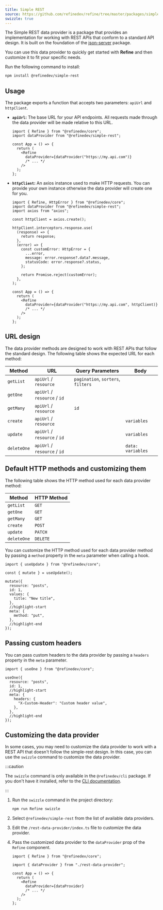 ```yaml
---
title: Simple REST
source: https://github.com/refinedev/refine/tree/master/packages/simple-rest
swizzle: true
---
```


The Simple REST data provider is a package that provides an implementation for working with REST APIs that conform to a standard API design. It is built on the foundation of the [json-server](https://github.com/typicode/json-server) package.

You can use this data provider to quickly get started with **Refine** and then customize it to fit your specific needs.

Run the following command to install:

```bash
npm install @refinedev/simple-rest
```

## Usage

The package exports a function that accepts two parameters: `apiUrl` and `httpClient`.

- **`apiUrl`:** The base URL for your API endpoints. All requests made through the data provider will be made relative to this URL.

  ```tsx
  import { Refine } from "@refinedev/core";
  import dataProvider from "@refinedev/simple-rest";

  const App = () => {
    return (
      <Refine
        dataProvider={dataProvider("https://my.api.com")}
        /* ... */
      />
    );
  };
  ```

- **`httpClient`:** An axios instance used to make HTTP requests. You can provide your own instance otherwise the data provider will create one for you.

  ```tsx
  import { Refine, HttpError } from "@refinedev/core";
  import dataProvider from "@refinedev/simple-rest";
  import axios from "axios";

  const httpClient = axios.create();

  httpClient.interceptors.response.use(
    (response) => {
      return response;
    },
    (error) => {
      const customError: HttpError = {
        ...error,
        message: error.response?.data?.message,
        statusCode: error.response?.status,
      };

      return Promise.reject(customError);
    },
  );

  const App = () => {
    return (
      <Refine
        dataProvider={dataProvider("https://my.api.com", httpClient)}
        /* ... */
      />
    );
  };
  ```

## URL design

The data provider methods are designed to work with REST APIs that follow the standard design. The following table shows the expected URL for each method:

| Method      | URL                          | Query Parameters                   | Body              |
| ----------- | ---------------------------- | ---------------------------------- | ----------------- |
| `getList`   | `apiUrl` / `resource`        | `pagination`, `sorters`, `filters` |                   |
| `getOne`    | `apiUrl` / `resource` / `id` |                                    |                   |
| `getMany`   | `apiUrl` / `resource`        | `id`                               |                   |
| `create`    | `apiUrl` / `resource`        |                                    | `variables`       |
| `update`    | `apiUrl` / `resource` / `id` |                                    | `variables`       |
| `deleteOne` | `apiUrl` / `resource` / `id` |                                    | `data: variables` |

## Default HTTP methods and customizing them

The following table shows the HTTP method used for each data provider method:

| Method      | HTTP Method |
| ----------- | ----------- |
| `getList`   | `GET`       |
| `getOne`    | `GET`       |
| `getMany`   | `GET`       |
| `create`    | `POST`      |
| `update`    | `PATCH`     |
| `deleteOne` | `DELETE`    |

You can customize the HTTP method used for each data provider method by passing a `method` property in the `meta` parameter when calling a hook.

```tsx
import { useUpdate } from "@refinedev/core";

const { mutate } = useUpdate();

mutate({
  resource: "posts",
  id: 1,
  values: {
    title: "New title",
  },
  //highlight-start
  meta: {
    method: "put",
  },
  //highlight-end
});
```

## Passing custom headers

You can pass custom headers to the data provider by passing a `headers` property in the `meta` parameter.

```tsx
import { useOne } from "@refinedev/core";

useOne({
  resource: "posts",
  id: 1,
  //highlight-start
  meta: {
    headers: {
      "X-Custom-Header": "Custom header value",
    },
  },
  //highlight-end
});
```

## Customizing the data provider

In some cases, you may need to customize the data provider to work with a REST API that doesn't follow the simple-rest design. In this case, you can use the `swizzle` command to customize the data provider.

:::caution

The `swizzle` command is only available in the `@refinedev/cli` package. If you don't have it installed, refer to the [CLI documentation](/docs/packages/list-of-packages).

:::

1. Run the `swizzle` command in the project directory:

   ```bash
   npm run Refine swizzle
   ```

2. Select `@refinedev/simple-rest` from the list of available data providers.

3. Edit the `/rest-data-provider/index.ts` file to customize the data provider.

4. Pass the customized data provider to the `dataProvider` prop of the `Refine` component.

   ```tsx
   import { Refine } from "@refinedev/core";

   import { dataProvider } from "./rest-data-provider";

   const App = () => {
     return (
       <Refine
         dataProvider={dataProvider}
         /* ... */
       />
     );
   };
   ```

